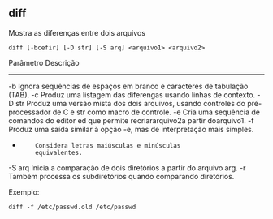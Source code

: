 ## diff

Mostra as diferenças entre dois arquivos

	diff [-bcefir] [-D str] [-S arq] <arquivo1> <arquivo2>

Parâmetro Descrição
--------- ---------
-b        Ignora sequências de espaços em branco e
          caracteres de tabulação (TAB).
-c        Produz uma listagem das diferengas usando
          linhas de contexto.
-D str    Produz uma versão mista dos dois arquivos,
          usando controles do pré-processador de C e str
          como macro de controle.
-e        Cria uma sequência de comandos do editor ed
          que permite recriararquivo2a partir doarquivo1.
-f        Produz uma saída similar à opção -e, mas de
          interpretação mais simples.
-         Considera letras maiúsculas e minúsculas
          equivalentes.
-S arq    Inicia a comparação de dois diretórios a partir do
          arquivo arg.
-r        Também processa os subdiretórios quando
          comparando diretórios.

Exemplo:

	diff -f /etc/passwd.old /etc/passwd


